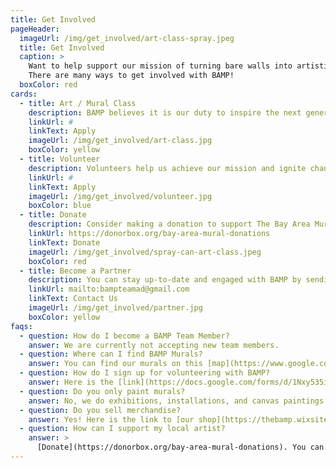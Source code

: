 ```yaml
---
title: Get Involved
pageHeader:
  imageUrl: /img/get_involved/art-class-spray.jpeg
  title: Get Involved
  caption: >
    Want to help support our mission of turning bare walls into artistic gateways?
    There are many ways to get involved with BAMP!
  boxColor: red
cards:
  - title: Art / Mural Class
    description: BAMP believes it is our duty to inspire the next generation of leaders in our society. **Our Art Classes are on hold due to COVID-19.**
    linkUrl: #
    linkText: Apply
    imageUrl: /img/get_involved/art-class.jpg
    boxColor: yellow
  - title: Volunteer
    description: Volunteers help us achieve our mission and ignite change throughout the city as we engage in public art and creative programing. Our volunteers serve as ambassadors of the organization with the public through events, paint days, and arts advocacy.
    linkUrl: #
    linkText: Apply
    imageUrl: /img/get_involved/volunteer.jpg
    boxColor: blue
  - title: Donate
    description: Consider making a donation to support The Bay Area Mural Program in local community projects. You may make a general donation or if you are interested in supporting a specific project or mural in the Bay Area please contact us directly to learn how. All donations are tax-deductible.
    linkUrl: https://donorbox.org/bay-area-mural-donations
    linkText: Donate
    imageUrl: /img/get_involved/spray-can-art-class.jpeg
    boxColor: red
  - title: Become a Partner
    description: You can stay up-to-date and engaged with BAMP by sending us an email or checking us out on [Instagram](https://www.instagram.com/bayareamuralpro/).
    linkUrl: mailto:bampteamad@gmail.com
    linkText: Contact Us
    imageUrl: /img/get_involved/partner.jpg
    boxColor: yellow
faqs:
  - question: How do I become a BAMP Team Member?
    answer: We are currently not accepting new team members.
  - question: Where can I find BAMP Murals?
    answer: You can find our murals on this [map](https://www.google.com/maps/d/edit?mid=1YPg9qBdOFU1nlOm3w-o7S4aSDs1JT_Kw).
  - question: How do I sign up for volunteering with BAMP?
    answer: Here is the [link](https://docs.google.com/forms/d/1Nxy535i1nv_mvULyfQRKsFVfuy3ZkJZ-wYikCgaylhM/viewform) to sign up!
  - question: Do you only paint murals?
    answer: No, we do exhibitions, installations, and canvas paintings. See our [events page](/events/).
  - question: Do you sell merchandise?
    answer: Yes! Here is the link to [our shop](https://thebamp.wixsite.com/website/shop).
  - question: How can I support my local artist?
    answer: >
      [Donate](https://donorbox.org/bay-area-mural-donations). You can contact us [here](mailto:bampteamad@gmail.com).
---
```

